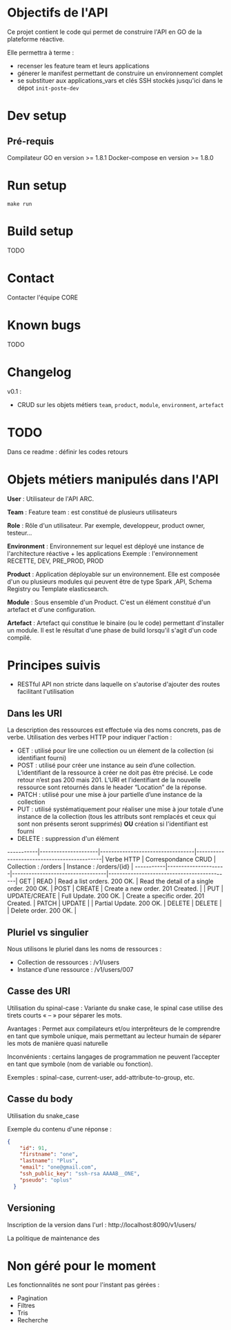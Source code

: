 

# Objectifs de l'API
Ce projet contient le code qui permet de construire l'API en GO de la plateforme réactive.

Elle permettra à terme :
* recenser les feature team et leurs applications
* génerer le manifest permettant de construire un environnement complet
* se substituer aux applications_vars et clés SSH stockés jusqu'ici dans le dépot `init-poste-dev`


# Dev setup

## Pré-requis

Compilateur GO en version >= 1.8.1
Docker-compose en version >= 1.8.0

# Run setup

```shell
make run
```

# Build setup

TODO

# Contact

Contacter l'équipe CORE

# Known bugs

TODO

# Changelog

v0.1 : 
* CRUD sur les objets métiers `team`, `product`, `module`, `environment`, `artefact` 

# TODO

Dans ce readme : définir les codes retours


# Objets métiers manipulés dans l'API

**User** : 
Utilisateur de l'API ARC.

**Team** :
Feature team : est constitué de plusieurs utilisateurs

**Role** :
Rôle d'un utilisateur.
Par exemple, developpeur, product owner, testeur...

**Environment** :
Environnement sur lequel est déployé une instance de l'architecture réactive + les applications 
Exemple : l'environnement RECETTE, DEV, PRE_PROD, PROD

**Product** :
Application déployable sur un environnement. Elle est composée d'un ou plusieurs modules qui peuvent être de type Spark ,API, Schema Registry ou Template elasticsearch.

**Module** :
Sous ensemble d'un Product. C'est un élément constitué d'un artefact et d'une configuration.

**Artefact** :
Artefact qui constitue le binaire (ou le code) permettant d'installer un module. Il est le résultat d'une phase de build lorsqu'il s'agit d'un code compilé.


# Principes suivis

* RESTful API non stricte dans laquelle on s'autorise d'ajouter des routes facilitant l'utilisation

## Dans les URI

La description des ressources est effectuée via des noms concrets, pas de verbe.
Utilisation des verbes HTTP pour indiquer l'action : 
* GET : utilisé pour lire une collection ou un élement de la collection (si identifiant fourni)
* POST : utilisé pour créer une instance au sein d’une collection. L’identifiant de la ressource à créer ne doit pas être précisé. Le code retour n’est pas 200 mais 201.                                                                                                                                   L’URI et l’identifiant de la nouvelle ressource sont retournés dans le header “Location” de la réponse.
* PATCH : utilisé pour une mise à jour partielle d’une instance de la collection
* PUT : utilisé systématiquement pour réaliser une mise à jour totale d’une instance de la collection (tous les attributs sont remplacés et ceux qui sont non présents seront supprimés) **OU** création si l'identifiant est fourni
* DELETE : suppression d'un élément

-----------|---------------------|----------------------------------|--------------------------------------------|
Verbe HTTP | Correspondance CRUD | Collection : /orders             | Instance : /orders/{id}                    |
-----------|---------------------|----------------------------------|--------------------------------------------|
GET 	   | READ 	             | Read a list orders. 200 OK. 	    | Read the detail of a single order. 200 OK. |
POST 	   | CREATE 	         | Create a new order. 201 Created. |                                            |
PUT 	   | UPDATE/CREATE 	 	 | Full Update. 200 OK.             | Create a specific order. 201 Created.      |
PATCH 	   | UPDATE              |                                  | Partial Update. 200 OK.                    |
DELETE 	   | DELETE              |                                  | Delete order. 200 OK.                      |


## Pluriel vs singulier

Nous utilisons le pluriel dans les noms de ressources :
* Collection de ressources : /v1/users
* Instance d’une ressource : /v1/users/007

## Casse des URI

Utilisation du spinal-case : 
Variante du snake case, le spinal case utilise des tirets courts « – » pour séparer les mots.
 
Avantages :
Permet aux compilateurs et/ou interprêteurs de le comprendre en tant que symbole unique, 
mais permettant au lecteur humain de séparer les mots de manière quasi naturelle

Inconvénients : certains langages de programmation ne peuvent l’accepter en tant que symbole 
(nom de variable ou fonction). 

Exemples : spinal-case, current-user, add-attribute-to-group, etc.

## Casse du body

Utilisation du snake_case

Exemple du contenu d'une réponse : 

```json
{
    "id": 91,
    "firstname": "one",
    "lastname": "Plus",
    "email": "one@gmail.com",
    "ssh_public_key": "ssh-rsa AAAAB__ONE",
    "pseudo": "oplus"
  }

```

## Versioning

Inscription de la version dans l'url : http://localhost:8090/v1/users/

La politique de maintenance des
 
# Non géré pour le moment

Les fonctionnalités ne sont pour l'instant pas gérées : 

* Pagination
* Filtres
* Tris
* Recherche



